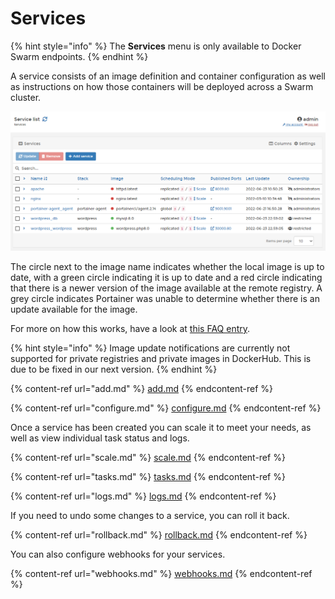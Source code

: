 # Services

{% hint style="info" %}
The **Services** menu is only available to Docker Swarm endpoints.
{% endhint %}

A service consists of an image definition and container configuration as well as instructions on how those containers will be deployed across a Swarm cluster.

![](../../../.gitbook/assets/2.14-services-splash.png)

The circle next to the image name indicates whether the local image is up to date, with a green circle indicating it is up to date and a red circle indicating that there is a newer version of the image available at the remote registry. A grey circle indicates Portainer was unable to determine whether there is an update available for the image.

For more on how this works, have a look at [this FAQ entry](../../../faq/troubleshooting.md#how-does-the-new-image-update-notification-icon-work).

{% hint style="info" %}
Image update notifications are currently not supported for private registries and private images in DockerHub. This is due to be fixed in our next version.
{% endhint %}

{% content-ref url="add.md" %}
[add.md](add.md)
{% endcontent-ref %}

{% content-ref url="configure.md" %}
[configure.md](configure.md)
{% endcontent-ref %}

Once a service has been created you can scale it to meet your needs, as well as view individual task status and logs.

{% content-ref url="scale.md" %}
[scale.md](scale.md)
{% endcontent-ref %}

{% content-ref url="tasks.md" %}
[tasks.md](tasks.md)
{% endcontent-ref %}

{% content-ref url="logs.md" %}
[logs.md](logs.md)
{% endcontent-ref %}

If you need to undo some changes to a service, you can roll it back.

{% content-ref url="rollback.md" %}
[rollback.md](rollback.md)
{% endcontent-ref %}

You can also configure webhooks for your services.

{% content-ref url="webhooks.md" %}
[webhooks.md](webhooks.md)
{% endcontent-ref %}


